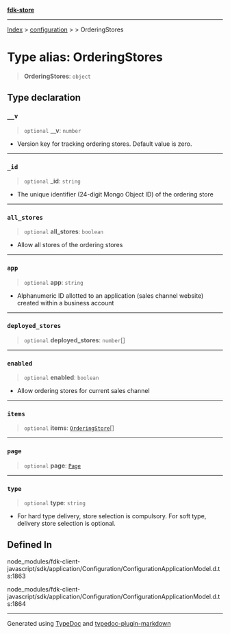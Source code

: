 [**fdk-store**](../../../README.md)
***

[Index](../../../API.md) > [configuration](../../README.md) > [<internal>](../README.md) > OrderingStores

# Type alias: OrderingStores

> **OrderingStores**: `object`

## Type declaration

### `__v`

> `optional` **\_\_v**: `number`

- Version key for tracking ordering stores. Default
value is zero.

***

### `_id`

> `optional` **\_id**: `string`

- The unique identifier (24-digit Mongo Object ID)
of the ordering store

***

### `all_stores`

> `optional` **all\_stores**: `boolean`

- Allow all stores of the ordering stores

***

### `app`

> `optional` **app**: `string`

- Alphanumeric ID allotted to an application (sales
channel website) created within a business account

***

### `deployed_stores`

> `optional` **deployed\_stores**: `number`[]

***

### `enabled`

> `optional` **enabled**: `boolean`

- Allow ordering stores for current sales channel

***

### `items`

> `optional` **items**: [`OrderingStore`](type-alias.OrderingStore.md)[]

***

### `page`

> `optional` **page**: [`Page`](type-alias.Page.md)

***

### `type`

> `optional` **type**: `string`

- For hard type delivery, store selection is
compulsory. For soft type, delivery store selection is optional.

## Defined In

node\_modules/fdk-client-javascript/sdk/application/Configuration/ConfigurationApplicationModel.d.ts:1863

node\_modules/fdk-client-javascript/sdk/application/Configuration/ConfigurationApplicationModel.d.ts:1864

***
Generated using [TypeDoc](https://typedoc.org/) and [typedoc-plugin-markdown](https://www.npmjs.com/package/typedoc-plugin-markdown)
